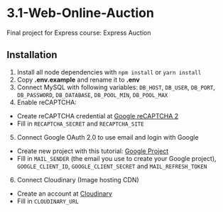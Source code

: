 # 3.1-Web-Online-Auction
Final project for Express course: Express Auction

## Installation
1. Install all node dependencies with `npm install` or `yarn install`
2. Copy **.env.example** and rename it to **.env**
3. Connect MySQL with following variables: `DB_HOST`, `DB_USER`, `DB_PORT`, `DB_PASSWORD`, `DB_DATABASE`, `DB_POOL_MIN`, `DB_POOL_MAX`
4. Enable reCAPTCHA:
  - Create reCAPTCHA credential at [Google reCAPTCHA 2](https://www.google.com/recaptcha/admin/create)
  - Fill in `RECAPTCHA_SECRET` and `RECAPTCHA_SITE`
5. Connect Google OAuth 2.0 to use email and login with Google
  - Create new project with this tutorial: [Google Project](https://stackoverflow.com/questions/51933601/what-is-the-definitive-way-to-use-gmail-with-oauth-and-nodemailer/51933602#51933602)
  - Fill in `MAIL_SENDER` (the email you use to create your Google project), `GOOGLE_CLIENT_ID`, `GOOGLE_CLIENT_SECRET` and `MAIL_REFRESH_TOKEN`
6. Connect Cloudinary (Image hosting CDN)
  - Create an account at [Cloudinary](https://cloudinary.com/users/login)
  - Fill in `CLOUDINARY_URL`
  
